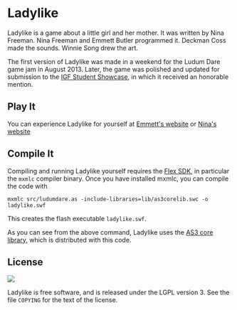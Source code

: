 Ladylike
========

Ladylike is a game about a little girl and her mother. It was written by Nina
Freeman. Nina Freeman and Emmett Butler programmed it. Deckman Coss made the
sounds. Winnie Song drew the art.

The first version of Ladylike was made in a weekend for the Ludum Dare game
jam in August 2013. Later, the game was polished and updated for submission to
the [IGF Student Showcase](http://igf.com/2014/01/2014_independent_games_festiva_2.html),
in which it received an honorable mention.

Play It
-------

You can experience Ladylike for yourself at [Emmett's website](http://emmettbutler.com/games/ladylike.html)
or [Nina's website](http://ninasays.so/ladylike/)

Compile It
----------

Compiling and running Ladylike yourself requires the [Flex SDK](http://www.adobe.com/devnet/flex/flex-sdk-download.html),
in particular the `mxmlc` compiler binary. Once you have installed mxmlc, you
can compile the code with

    mxmlc src/ludumdare.as -include-libraries=lib/as3corelib.swc -o ladylike.swf

This creates the flash executable `ladylike.swf`.

As you can see from the above command, Ladylike uses the [AS3 core library](https://github.com/mikechambers/as3corelib),
which is distributed with this code.

License
-------

![](http://www.gnu.org/graphics/lgplv3-147x51.png)

Ladylike is free software, and is released under the LGPL version 3. See the file
`COPYING` for the text of the license.
